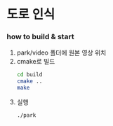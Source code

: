 # 도로 인식

### how to build & start

1. park/video 폴더에 원본 영상 위치
2. cmake로 빌드
   ```bash
   cd build
   cmake ..
   make
   ```
3. 실행
   ```bash
   ./park
   ```
